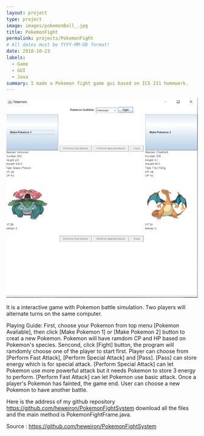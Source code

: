 ```yaml
---
layout: project
type: project
image: images/pokemonBall_.jpg
title: PokemonFight
permalink: projects/PokemonFight
# All dates must be YYYY-MM-DD format!
date: 2018-10-23
labels:
  - Game
  - GUI
  - Java
summary: I made a Pokemon fight game gui based on ICS 211 homework.
---
```


<div class="ui big rounded images">
  <img class="ui image" src="../images/GUI.png">

</div>



It is a interactive game with Pokemon battle simulation. Two players will alternate turns on the same computer.

Playing Guide: 
  First, choose your Pokemon from top menu [Pokemon Avaliable], then click [Make Pokemon 1] or [Make Pokemon 2] button to creat a new      Pokemon. Pokemon will have ramdom CP and HP based on Pokemon's species.
  Sencond, click [Fight] button, the program will  ramdomly choose one of the player to start first.
  Player can choose from [Perform Fast Attack], [Perform Special Attack] and [Pass].
  [Pass] can store energy which is for special attack.
  [Perform Special Attack] can let Pokemon use more powerful attack but it needs Pokemon to store 3 energy to perform.
  [Perform Fast Attack] can let Pokemon use basic attack.
  Once a player's Pokemon has fainted, the game end. User can choose a new Pokemon to have another battle.
  
  
Here is the address of my github repository https://github.com/heweiron/PokemonFightSystem
download all the files and the main method is PokemonFightFrame.java.
  
Source : https://github.com/heweiron/PokemonFightSystem
